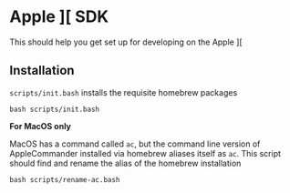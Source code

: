 # Apple ][ SDK

This should help you get set up for developing on the Apple ][

## Installation

`scripts/init.bash` installs the requisite homebrew packages

```
bash scripts/init.bash
```

**For MacOS only**

MacOS has a command called `ac`, but the command line version of AppleCommander installed via homebrew aliases itself as `ac`. This script should find and rename the alias of the homebrew installation

```
bash scripts/rename-ac.bash
```